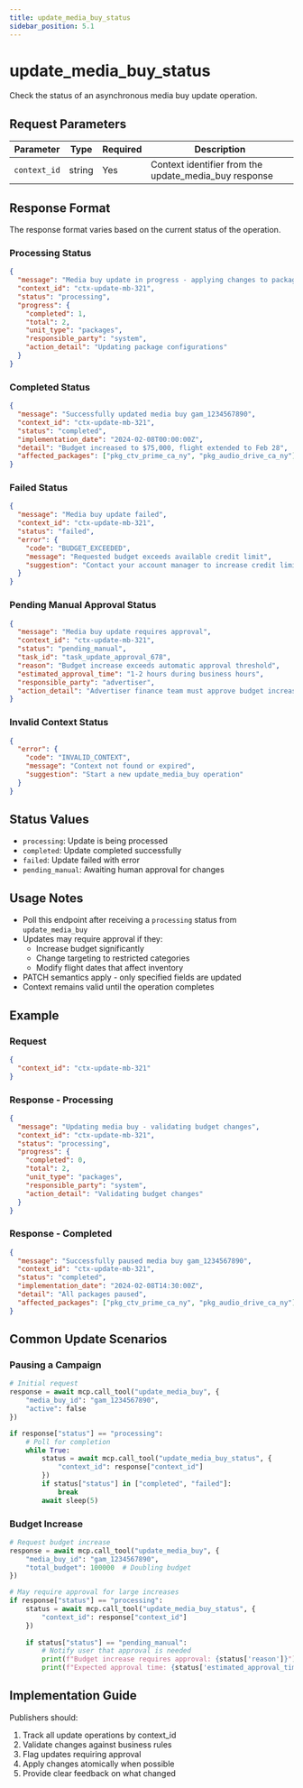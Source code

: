 ```yaml
---
title: update_media_buy_status
sidebar_position: 5.1
---
```


# update_media_buy_status

Check the status of an asynchronous media buy update operation.

## Request Parameters

| Parameter | Type | Required | Description |
|-----------|------|----------|-------------|
| `context_id` | string | Yes | Context identifier from the update_media_buy response |

## Response Format

The response format varies based on the current status of the operation.

### Processing Status

```json
{
  "message": "Media buy update in progress - applying changes to packages",
  "context_id": "ctx-update-mb-321",
  "status": "processing",
  "progress": {
    "completed": 1,
    "total": 2,
    "unit_type": "packages",
    "responsible_party": "system",
    "action_detail": "Updating package configurations"
  }
}
```

### Completed Status

```json
{
  "message": "Successfully updated media buy gam_1234567890",
  "context_id": "ctx-update-mb-321",
  "status": "completed",
  "implementation_date": "2024-02-08T00:00:00Z",
  "detail": "Budget increased to $75,000, flight extended to Feb 28",
  "affected_packages": ["pkg_ctv_prime_ca_ny", "pkg_audio_drive_ca_ny"]
}
```

### Failed Status

```json
{
  "message": "Media buy update failed",
  "context_id": "ctx-update-mb-321",
  "status": "failed",
  "error": {
    "code": "BUDGET_EXCEEDED",
    "message": "Requested budget exceeds available credit limit",
    "suggestion": "Contact your account manager to increase credit limit"
  }
}
```

### Pending Manual Approval Status

```json
{
  "message": "Media buy update requires approval",
  "context_id": "ctx-update-mb-321",
  "status": "pending_manual",
  "task_id": "task_update_approval_678",
  "reason": "Budget increase exceeds automatic approval threshold",
  "estimated_approval_time": "1-2 hours during business hours",
  "responsible_party": "advertiser",
  "action_detail": "Advertiser finance team must approve budget increase"
}
```

### Invalid Context Status

```json
{
  "error": {
    "code": "INVALID_CONTEXT",
    "message": "Context not found or expired",
    "suggestion": "Start a new update_media_buy operation"
  }
}
```

## Status Values

- `processing`: Update is being processed
- `completed`: Update completed successfully
- `failed`: Update failed with error
- `pending_manual`: Awaiting human approval for changes

## Usage Notes

- Poll this endpoint after receiving a `processing` status from `update_media_buy`
- Updates may require approval if they:
  - Increase budget significantly
  - Change targeting to restricted categories
  - Modify flight dates that affect inventory
- PATCH semantics apply - only specified fields are updated
- Context remains valid until the operation completes

## Example

### Request
```json
{
  "context_id": "ctx-update-mb-321"
}
```

### Response - Processing
```json
{
  "message": "Updating media buy - validating budget changes",
  "context_id": "ctx-update-mb-321",
  "status": "processing",
  "progress": {
    "completed": 0,
    "total": 2,
    "unit_type": "packages",
    "responsible_party": "system",
    "action_detail": "Validating budget changes"
  }
}
```

### Response - Completed
```json
{
  "message": "Successfully paused media buy gam_1234567890",
  "context_id": "ctx-update-mb-321",
  "status": "completed",
  "implementation_date": "2024-02-08T14:30:00Z",
  "detail": "All packages paused",
  "affected_packages": ["pkg_ctv_prime_ca_ny", "pkg_audio_drive_ca_ny"]
}
```

## Common Update Scenarios

### Pausing a Campaign
```python
# Initial request
response = await mcp.call_tool("update_media_buy", {
    "media_buy_id": "gam_1234567890",
    "active": false
})

if response["status"] == "processing":
    # Poll for completion
    while True:
        status = await mcp.call_tool("update_media_buy_status", {
            "context_id": response["context_id"]
        })
        if status["status"] in ["completed", "failed"]:
            break
        await sleep(5)
```

### Budget Increase
```python
# Request budget increase
response = await mcp.call_tool("update_media_buy", {
    "media_buy_id": "gam_1234567890",
    "total_budget": 100000  # Doubling budget
})

# May require approval for large increases
if response["status"] == "processing":
    status = await mcp.call_tool("update_media_buy_status", {
        "context_id": response["context_id"]
    })
    
    if status["status"] == "pending_manual":
        # Notify user that approval is needed
        print(f"Budget increase requires approval: {status['reason']}")
        print(f"Expected approval time: {status['estimated_approval_time']}")
```

## Implementation Guide

Publishers should:
1. Track all update operations by context_id
2. Validate changes against business rules
3. Flag updates requiring approval
4. Apply changes atomically when possible
5. Provide clear feedback on what changed